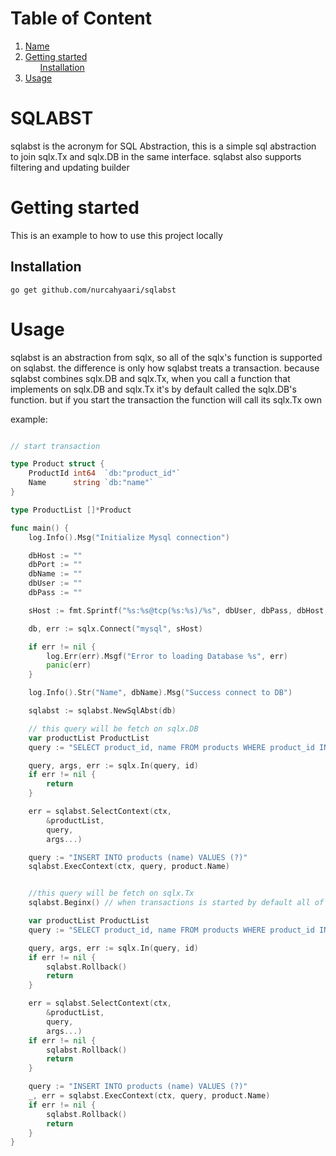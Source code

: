 # Table of Content
<ol>
    <li>
        <a href="">Name</a>
    </li>
    <li>
        <a href="">Getting started</a>
        <ul>
            <a href="">Installation</a>
        </ul>
    </li>
    <li>
        <a href="">Usage</a>
    </li>
</ol>

# SQLABST
sqlabst is the acronym for SQL Abstraction, this is a simple sql abstraction to join sqlx.Tx and sqlx.DB in the same interface. sqlabst also supports filtering and updating builder


# Getting started
This is an example to how to use this project locally

## Installation
    go get github.com/nurcahyaari/sqlabst

# Usage

sqlabst is an abstraction from sqlx, so all of the sqlx's function is supported on sqlabst. the difference is only how sqlabst treats a transaction. because sqlabst combines sqlx.DB and sqlx.Tx, when you call a function that implements on sqlx.DB and sqlx.Tx it's by default called the sqlx.DB's function. but if you start the transaction the function will call its sqlx.Tx own

example:
```go

// start transaction

type Product struct {
	ProductId int64  `db:"product_id"`
	Name      string `db:"name"`
}

type ProductList []*Product

func main() {
    log.Info().Msg("Initialize Mysql connection")

	dbHost := ""
	dbPort := ""
	dbName := ""
	dbUser := ""
	dbPass := ""

	sHost := fmt.Sprintf("%s:%s@tcp(%s:%s)/%s", dbUser, dbPass, dbHost, dbPort, dbName)

	db, err := sqlx.Connect("mysql", sHost)

	if err != nil {
		log.Err(err).Msgf("Error to loading Database %s", err)
		panic(err)
	}

	log.Info().Str("Name", dbName).Msg("Success connect to DB")

    sqlabst := sqlabst.NewSqlAbst(db)

    // this query will be fetch on sqlx.DB
    var productList ProductList
	query := "SELECT product_id, name FROM products WHERE product_id IN (?)"

	query, args, err := sqlx.In(query, id)
	if err != nil {
		return
	}

	err = sqlabst.SelectContext(ctx,
		&productList,
		query,
		args...)

    query := "INSERT INTO products (name) VALUES (?)"
	sqlabst.ExecContext(ctx, query, product.Name)


    //this query will be fetch on sqlx.Tx
    sqlabst.Beginx() // when transactions is started by default all of the functions that implement from sqlx.DB and sqlx.Tx will call the sqlx.Tx

    var productList ProductList
	query := "SELECT product_id, name FROM products WHERE product_id IN (?)"

	query, args, err := sqlx.In(query, id)
	if err != nil {
        sqlabst.Rollback()
		return
	}

	err = sqlabst.SelectContext(ctx,
		&productList,
		query,
		args...)
    if err != nil {
        sqlabst.Rollback()
		return
	}

    query := "INSERT INTO products (name) VALUES (?)"
	_, err = sqlabst.ExecContext(ctx, query, product.Name)
    if err != nil {
        sqlabst.Rollback()
        return
	}
}


```